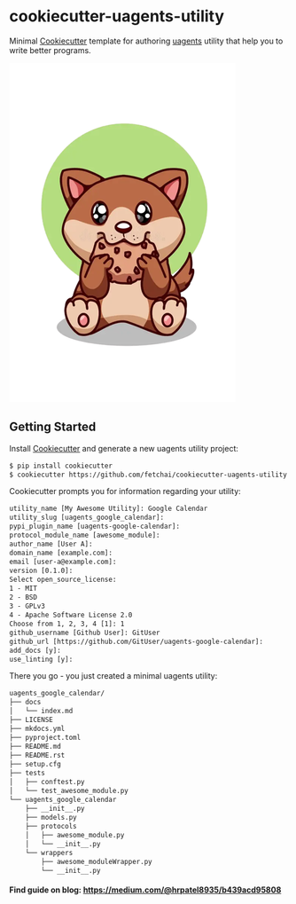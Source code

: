 # cookiecutter-uagents-utility

Minimal [Cookiecutter](https://github.com/cookiecutter/cookiecutter) template for authoring [uagents](https://github.com/fetchai/uAgents) utility that help
you to write better programs.

![alt text](https://github.com/Harsh-2811/cookiecutter_uagents_utility/blob/main/cookie_cutter.png?raw=true)

## Getting Started

Install [Cookiecutter](https://github.com/cookiecutter/cookiecutter) and generate a new uagents utility project:

```no-highlight
$ pip install cookiecutter
$ cookiecutter https://github.com/fetchai/cookiecutter-uagents-utility
```

Cookiecutter prompts you for information regarding your utility:

```no-highlight
utility_name [My Awesome Utility]: Google Calendar
utility_slug [uagents_google_calendar]:
pypi_plugin_name [uagents-google-calendar]:
protocol_module_name [awesome_module]:
author_name [User A]:
domain_name [example.com]:
email [user-a@example.com]:
version [0.1.0]:
Select open_source_license:
1 - MIT
2 - BSD
3 - GPLv3
4 - Apache Software License 2.0
Choose from 1, 2, 3, 4 [1]: 1
github_username [Github User]: GitUser
github_url [https://github.com/GitUser/uagents-google-calendar]:
add_docs [y]:
use_linting [y]:
```

There you go - you just created a minimal uagents utility:

```no-highlight
uagents_google_calendar/
├── docs
│   └── index.md
├── LICENSE
├── mkdocs.yml
├── pyproject.toml
├── README.md
├── README.rst
├── setup.cfg
├── tests
│   ├── conftest.py
│   └── test_awesome_module.py
└── uagents_google_calendar
    ├── __init__.py
    ├── models.py
    ├── protocols
    │   ├── awesome_module.py
    │   └── __init__.py
    └── wrappers
        ├── awesome_moduleWrapper.py
        └── __init__.py
```

#### Find guide on blog: https://medium.com/@hrpatel8935/b439acd95808